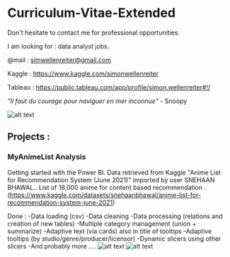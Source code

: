 # Curriculum-Vitae-Extended

Don't hesitate to contact me for professional opportunities.

I am looking for : data analyst jobs.

@mail : simwellenreiter@gmail.com

Kaggle : https://www.kaggle.com/simonwellenreiter

Tableau : https://public.tableau.com/app/profile/simon.wellenreiter#!/

*"Il faut du courage pour naviguer en mer inconnue"* - Snoopy

![alt text](https://github.com/guypaul2/Curriculum-Vitae/blob/main/CV_Simon_Wellenreiter_ENG-1.png?raw=true)


## Projects :
### MyAnimeList Analysis
Getting started with the Power BI.
Data retrieved from Kaggle "Anime List for Recommendation System (June 2021)" imported by user SNEHAAN BHAWAL.. 
List of 18,000 anime for content based recommendation .(https://www.kaggle.com/datasets/snehaanbhawal/anime-list-for-recommendation-system-june-2021)

Done :
	-Data loading (csv)
	-Data cleaning
	-Data processing (relations and creation of new tables)
	-Multiple category management (union + summarize)
	-Adaptive text (via cards) also in title of tooltips
	-Adaptive tooltips (by studio/genre/producer/licensor)
	-Dynamic slicers using other slicers
  	-And probably more ....
![alt text](https://github.com/guypaul2/Curriculum-Vitae/blob/main/(My)AnimeList_analysis-1.png.png?raw=true)
![alt text](https://github.com/guypaul2/Curriculum-Vitae/blob/main/(My)AnimeList_analysis-2.png.png?raw=true)

